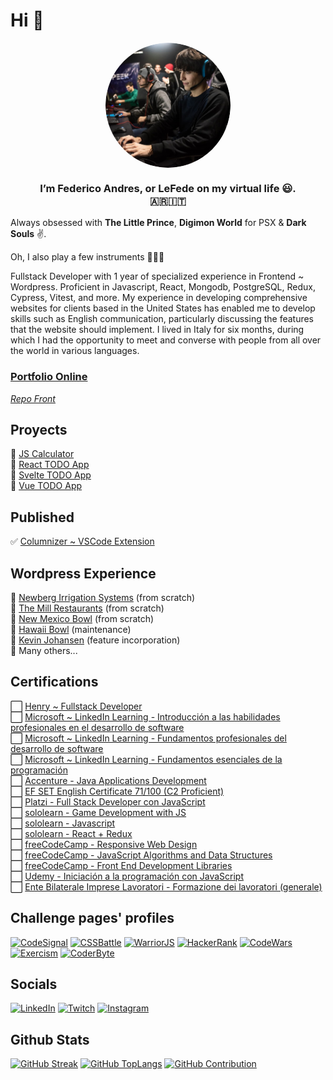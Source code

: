 # Hi 👋 


<div width="300px" align="center">
<img width="200px" src="./img.png"/ align="center" style="border-radius: 50%;">
<h3 align="center">I’m <b>Federico Andres</b>, or <b>LeFede</b> on my virtual life 😃. <br>🇦🇷🇮🇹</h3>
</div>


Always obsessed with <b>The Little Prince</b>, <b>Digimon World</b> for PSX & <b>Dark Souls</b> ✌.

Oh, I also play a few instruments 🥁🎸🎹

Fullstack Developer with 1 year of specialized experience in Frontend ~ Wordpress. Proficient in Javascript, React, Mongodb, PostgreSQL, Redux, Cypress, Vitest, and more. My experience in developing comprehensive websites for clients based in the United States has enabled me to develop skills such as English communication, particularly discussing the features that the website should implement.
I lived in Italy for six months, during which I had the opportunity to meet and converse with people from all over the world in various languages.

### [Portfolio Online](https://portfolio-main-tawny.vercel.app/)
<!--_(Portfolio text and translations are brought from a MongoDB database, and a custom backend also created for this ocassion)_-->

_[Repo Front](https://github.com/leFede/portfolio-main)_


## Proyects
🔷 [JS Calculator](https://js-calculator-five-kappa.vercel.app/)<br>
🔷 [React TODO App](https://react-todo-liard-rho.vercel.app/)<br>
🔷 [Svelte TODO App](https://svelte-todo-eta.vercel.app/)<br>
🔷 [Vue TODO App](https://vue-todo-five-kappa.vercel.app/)<br>

## Published
✅ [Columnizer ~ VSCode Extension](https://marketplace.visualstudio.com/items?itemName=LeFede.columnize)



## Wordpress Experience
🔶 [Newberg Irrigation Systems](https://irrigationnet.com/) (from scratch)<br>
🔶 [The Mill Restaurants](https://www.themillrestaurants.com/) (from scratch)<br>
🔶 [New Mexico Bowl](https://newmexicobowl.com/) (from scratch)<br>
🔶 [Hawaii Bowl](https://www.thehawaiibowl.com/) (maintenance)<br>
🔶 [Kevin Johansen](https://kevinjohansen.com/) (feature incorporation)<br>
🔶 Many others...<br>


## Certifications
⬜ [Henry ~ Fullstack Developer](https://certificates.soyhenry.com/new-cert?id=1f99c8b8777d2214983955233667948811b7f02c4cbd56e9efa1332b84448952)<br>
⬜ [Microsoft ~ LinkedIn Learning - Introducción a las habilidades profesionales en el desarrollo de software](https://www.linkedin.com/learning/certificates/2363db2e4b01b6700e1e0ad0baadd9587edef6dab624f7cc3a79bbbe0a2a6c44?lipi=urn%3Ali%3Apage%3Ad_flagship3_profile_view_base%3ByiqRKssAQhO33iNzoTWSUQ%3D%3D)<br>
⬜ [Microsoft ~ LinkedIn Learning - Fundamentos profesionales del desarrollo de software](https://www.linkedin.com/learning/certificates/362303cc43de7262390a93241a5771c36b7b5c4441fcaca5d0563c69ee3d6263?lipi=urn%3Ali%3Apage%3Ad_flagship3_profile_view_base%3ByiqRKssAQhO33iNzoTWSUQ%3D%3D)<br>
⬜ [Microsoft ~ LinkedIn Learning - Fundamentos esenciales de la programación](https://www.linkedin.com/learning/certificates/fed714c954bbff0c588c6f24e649b2a05a2d4c7161b9c3c87173c11bdc98ce7a)<br>
⬜ [Accenture - Java Applications Development](https://www.mediafire.com/view/9z55tmhe8c7vb93/Java.jpg/file)<br>
⬜ [EF SET English Certificate 71/100 (C2 Proficient)](https://www.efset.org/cert/sGESXN)<br>
⬜ [Platzi - Full Stack Developer con JavaScript](https://platzi.com/p/lefede/learning-path/100-javascript-full-stack/diploma/detalle/)<br>
⬜ [sololearn - Game Development with JS](https://www.sololearn.com/Certificate/1175-26575590/jpg)<br>
⬜ [sololearn - Javascript](https://www.sololearn.com/certificates/course/en/26575590/1024/landscape/png)<br>
⬜ [sololearn - React + Redux](https://www.sololearn.com/Certificate/1097-26575590/jpg)<br>
⬜ [freeCodeCamp - Responsive Web Design](https://www.freecodecamp.org/certification/lefede/responsive-web-design)<br>
⬜ [freeCodeCamp - JavaScript Algorithms and Data Structures](https://www.freecodecamp.org/certification/LeFede/javascript-algorithms-and-data-structures)<br>
⬜ [freeCodeCamp - Front End Development Libraries](https://www.freecodecamp.org/certification/LeFede/front-end-development-libraries)<br>
⬜ [Udemy - Iniciación a la programación con JavaScript](https://www.udemy.com/certificate/UC-4474e27f-c205-4d78-9017-9c07b25066d5/)<br>
⬜ [Ente Bilaterale Imprese Lavoratori - Formazione dei lavoratori (generale)](https://drive.google.com/file/d/1km2H5UrApzsVhrWBIRn-b-vCMSdR7axI/view)<br>

## Challenge pages' profiles
[![CodeSignal](https://img.shields.io/badge/CodeSignal-%20-blue?style=plastic&logo=code_signal)](https://app.codesignal.com/profile/lefede)
[![CSSBattle](https://img.shields.io/badge/CSSBattle-%20-yellow?style=plastic&logo=code_signal)](https://cssbattle.dev/player/lefede)
[![WarriorJS](https://img.shields.io/badge/WarriorJS-%20-red?style=plastic&logo=code_signal)](https://warriorjs.com/lefede)
[![HackerRank](https://img.shields.io/badge/HackerRank-%20-green?style=plastic&logo=code_signal)](https://www.hackerrank.com/LeFede)
[![CodeWars](https://img.shields.io/badge/CodeWars-%20-critical?style=plastic&logo=code_signal)](https://www.codewars.com/users/LeFede)
[![Exercism](https://img.shields.io/badge/Exercism-%20-blue?style=plastic&logo=code_signal)](https://exercism.org/profiles/LeFede)
[![CoderByte](https://img.shields.io/badge/CoderByte-%20-9cf?style=plastic&logo=code_signal)](https://coderbyte.com/profile/LeFede)


## Socials
[![LinkedIn](https://img.shields.io/badge/LinkedIn-%230077B5.svg?logo=linkedin&logoColor=white)](https://linkedin.com/in/lefede)
[![Twitch](https://img.shields.io/twitch/status/LeFede?style=social)](https://www.twitch.tv/lefede)
[![Instagram](https://img.shields.io/badge/Instagram-9256c4.svg?logo=instagram)](https://www.instagram.com/lefedeok/)


## Github Stats
[![GitHub Streak](https://streak-stats.demolab.com?user=LeFede&theme=tokyonight&hide_border=false&date_format=j%20M%5B%20Y%5D)](https://streak-stats.demolab.com?user=LeFede&theme=tokyonight&hide_border=false&date_format=j%20M%5B%20Y%5D)
[![GitHub TopLangs](https://github-readme-stats.vercel.app/api/top-langs/?username=LeFede&theme=tokyonight&hide_border=false&include_all_commits=false&layout=compact&count_private=false)](https://github-readme-stats.vercel.app/api/top-langs/?username=LeFede&theme=tokyonight&hide_border=false&include_all_commits=false&layout=compact&count_private=false)
[![GitHub Contribution](https://github-readme-stats.vercel.app/api?username=LeFede&theme=tokyonight&hide_border=false&include_all_commits=false&count_private=false)](https://github-readme-stats.vercel.app/api?username=LeFede&theme=tokyonight&hide_border=false&include_all_commits=false&count_private=false)

<!---
LeFede/LeFede is a ✨ special ✨ repository because its `README.md` (this file) appears on your GitHub profile.
You can click the Preview link to take a look at your changes.
--->

